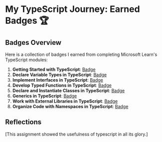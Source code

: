 
# My TypeScript Journey: Earned Badges 🏆

## Badges Overview

Here is a collection of badges I earned from completing Microsoft Learn's TypeScript modules:

1. **Getting Started with TypeScript**: [Badge](https://learn.microsoft.com/api/achievements/share/ru-ru/65058440/XMQ9A5JY?sharingId=44177983215DB1F2)
2. **Declare Variable Types in TypeScript**: [Badge](https://learn.microsoft.com/api/achievements/share/en-us/65058440/CFXD34K9?sharingId=44177983215DB1F2)
3. **Implement Interfaces in TypeScript**: [Badge](https://learn.microsoft.com/api/achievements/share/en-us/65058440/HA75NSR8?sharingId=44177983215DB1F2)
4. **Develop Typed Functions in TypeScript**: [Badge](https://learn.microsoft.com/api/achievements/share/en-us/65058440/DC9VSVFJ?sharingId=44177983215DB1F2)
5. **Declare and Instantiate Classes in TypeScript**: [Badge](https://learn.microsoft.com/api/achievements/share/en-us/65058440/DC9VSMXJ?sharingId=44177983215DB1F2)
6. **Generics in TypeScript**: [Badge](https://learn.microsoft.com/api/achievements/share/en-us/65058440/KG6ZJVNB?sharingId=44177983215DB1F2)
7. **Work with External Libraries in TypeScript**: [Badge](https://learn.microsoft.com/api/achievements/share/en-us/65058440/KG6ZJMFB?sharingId=44177983215DB1F2)
8. **Organize Code with Namespaces in TypeScript**: [Badge](https://learn.microsoft.com/api/achievements/share/en-us/65058440/ES5RK8KP?sharingId=44177983215DB1F2)

## Reflections

[This assignment showed the usefulness of typescript in all its glory.]
